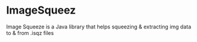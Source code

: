 # ImageSqueez
Image Squeeze is a Java library that helps squeezing &amp; extracting img data to &amp; from .isqz files
